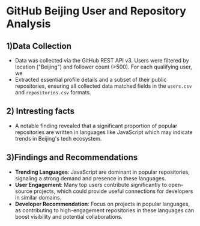 # GitHub Beijing User and Repository Analysis

## 1)Data Collection
- Data was collected via the GitHub REST API v3. Users were filtered by location ("Beijing") and follower count (>500). For each qualifying user, we
- Extracted essential profile details and a subset of their public repositories, ensuring all collected data matched fields in the `users.csv` and `repositories.csv` formats.
  
## 2) Intresting facts 
- A notable finding revealed that a significant proportion of popular repositories are written in languages like JavaScript  which may indicate trends in Beijing's tech ecosystem.

## 3)Findings and Recommendations
- **Trending Languages**: JavaScript are dominant in popular repositories, signaling a strong demand and presence in these languages.
- **User Engagement**: Many top users contribute significantly to open-source projects, which could provide useful connections for developers in similar domains.
- **Developer Recommendation**: Focus on projects in popular languages, as contributing to high-engagement repositories in these languages can boost visibility and potential collaborations.


